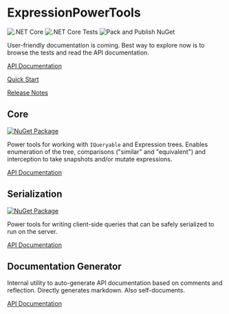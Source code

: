 # ExpressionPowerTools

![.NET Core](https://github.com/JeremyLikness/ExpressionPowerTools/workflows/.NET%20Core/badge.svg)
![.NET Core Tests](https://github.com/JeremyLikness/ExpressionPowerTools/workflows/.NET%20Core%20Tests/badge.svg)
![Pack and Publish NuGet](https://github.com/JeremyLikness/ExpressionPowerTools/workflows/Pack%20and%20Publish%20NuGet/badge.svg)

User-friendly documentation is coming. Best way to explore now is to browse the tests and read the API documentation.

[API Documentation](docs/index.md)

[Quick Start](docs/quickstart.md)

[Release Notes](./Releases.md)

## Core

[![NuGet Package](https://badgen.net/nuget/v/ExpressionPowerTools.Core)](https://www.nuget.org/packages/ExpressionPowerTools.Core/)

Power tools for working with `IQueryable` and Expression trees. Enables enumeration of the tree, comparisons ("similar" and "equivalent") and interception to take snapshots and/or mutate expressions.  

[API Documentation](docs/api/ExpressionPowerTools.Core.a.md)

## Serialization

[![NuGet Package](https://badgen.net/nuget/v/ExpressionPowerTools.Serialization)](https://www.nuget.org/packages/ExpressionPowerTools.Serialization/)

Power tools for writing client-side queries that can be safely serialized to run on the server.

[API Documentation](docs/api/ExpressionPowerTools.Serialization.a.md)

## Documentation Generator

Internal utility to auto-generate API documentation based on comments and reflection. Directly generates markdown. Also self-documents.

[API Documentation](docs/api/ExpressionPowerTools.Utilities.DocumentGenerator.a.md)
